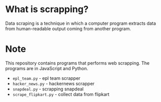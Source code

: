 # What is scrapping?
Data scraping is a technique in which a computer program extracts data from human-readable output coming from another program.

# Note
This repository contains programs that performs web scrapping. The programs are in JavaScript and Python.

* `epl_team.py` - epl team scrapper
* `hacker_news.py` - hackernews scrapper
* `snapdeal.py` - scrapping snapdeal
* `scrape_flipkart.py` - collect data from flipkart
